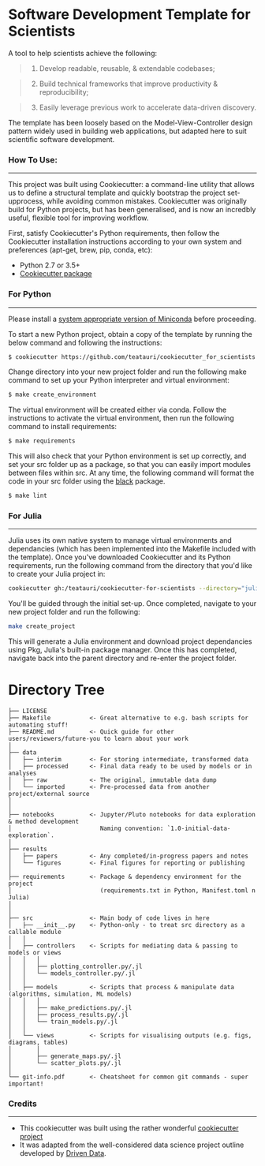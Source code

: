 # Software Development Template for Scientists

A tool to help scientists achieve the following:

> 1.  Develop readable, reusable, & extendable codebases;

> 2.  Build technical frameworks that improve productivity & reproducibility;

> 3.  Easily leverage previous work to accelerate data-driven discovery.

The template has been loosely based on the Model-View-Controller design pattern widely used in building web applications, but adapted here to suit scientific software development.

### How To Use:

---

This project was built using Cookiecutter: a command-line utility that allows us to define a structural template and quickly bootstrap the project set-upprocess, while avoiding common mistakes. Cookiecutter was originally build for Python projects, but has been generalised, and is now an incredbly useful, flexible tool for improving workflow.

First, satisfy Cookiecutter's Python requirements, then follow the Cookiecutter installation instructions according to your own system and preferences (apt-get, brew, pip, conda, etc):

- Python 2.7 or 3.5+
- [Cookiecutter package](http://cookiecutter.readthedocs.org/en/latest/installation.html)

### For Python

---

Please install a [system appropriate version of Miniconda](https://conda.io/projects/conda/en/latest/user-guide/install/index.html) before proceeding.

To start a new Python project, obtain a copy of the template by running the below command and following the instructions:

```bash
$ cookiecutter https://github.com/teatauri/cookiecutter_for_scientists --directory="python"
```

Change directory into your new project folder and run the following make command to set up your Python interpreter and virtual environment:

```bash
$ make create_environment
```

The virtual environment will be created either via conda. Follow the instructions to activate the virtual environment, then run the following command to install requirements:

```bash
$ make requirements
```

This will also check that your Python environment is set up correctly, and set your src folder up as a package, so that you can easily import modules between files within src. At any time, the following command will format the code in your src folder using the [black](https://pypi.org/project/black/) package.

```bash
$ make lint
```

### For Julia

---

Julia uses its own native system to manage virtual environments and dependancies (which has been implemented into the Makefile included with the template). Once you've downloaded Cookiecutter and its Python requirements, run the following command from the directory that you'd like to create your Julia project in:

```bash
cookiecutter gh:/teatauri/cookiecutter-for-scientists --directory="julia"
```

You'll be guided through the initial set-up. Once completed, navigate to your new project folder and run the following:

```bash
make create_project
```

This will generate a Julia environment and download project dependancies using Pkg, Julia's built-in package manager. Once this has completed, navigate back into the parent directory and re-enter the project folder.

# Directory Tree

    ├── LICENSE
    ├── Makefile           <- Great alternative to e.g. bash scripts for automating stuff!
    ├── README.md          <- Quick guide for other users/reviewers/future-you to learn about your work
    │ 
    ├── data
    │   ├── interim        <- For storing intermediate, transformed data
    │   ├── processed      <- Final data ready to be used by models or in analyses
    │   ├── raw            <- The original, immutable data dump
    │   └── imported       <- Pre-processed data from another project/external source
    │
    │
    ├── notebooks          <- Jupyter/Pluto notebooks for data exploration & method development
    │                         Naming convention: `1.0-initial-data-exploration`.
    │
    ├── results
    │   ├── papers         <- Any completed/in-progress papers and notes
    │   └── figures        <- Final figures for reporting or publishing
    │
    ├── requirements       <- Package & dependency environment for the project
    │                         (requirements.txt in Python, Manifest.toml n Julia)
    │
    │
    ├── src                <- Main body of code lives in here
    │   ├── __init__.py    <- Python-only - to treat src directory as a callable module
    │   │
    │   ├── controllers    <- Scripts for mediating data & passing to models or views
    │   │   │
    │   │   ├── plotting_controller.py/.jl
    │   │   └── models_controller.py/.jl
    │   │
    │   ├── models         <- Scripts that process & manipulate data (algorithms, simulation, ML models)
    │   │   │
    │   │   ├── make_predictions.py/.jl
    │   │   ├── process_results.py/.jl
    │   │   └── train_models.py/.jl
    │   │
    │   └── views          <- Scripts for visualising outputs (e.g. figs, diagrams, tables)
    │       │
    │       ├── generate_maps.py/.jl
    │       └── scatter_plots.py/.jl
    │
    └── git-info.pdf       <- Cheatsheet for common git commands - super important!

### Credits

---

- This cookiecutter was built using the rather wonderful [cookiecutter project](https://cookiecutter.readthedocs.io/)
- It was adapted from the well-considered data science project outline developed by [Driven Data](https://www.drivendata.org/).
